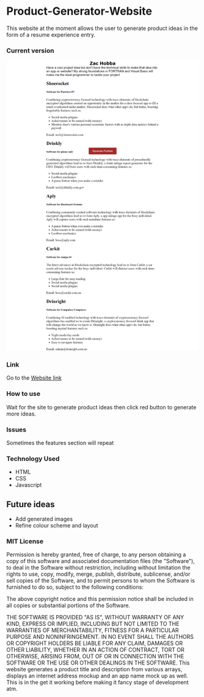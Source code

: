 # Product-Generator-Website
This website at the moment allows the user to generate product ideas in the form of a resume experience entry.

### Current version
![portfolio screenshot](./images/screenshot.png)

### Link
Go to the [Website link](https://hobbaz.github.io/Product-Generator-Website/)

### How to use
Wait for the site to generate product ideas then click red button to generate more ideas.

### Issues
Sometimes the features section will repeat

### Technology Used
- HTML
- CSS
- Javascript

## Future ideas
- Add generated images
- Refine colour scheme and layout

### MIT License
Permission is hereby granted, free of charge, to any person obtaining a copy of this software and associated documentation files (the "Software"), to deal in the Software without restriction, including without limitation the rights to use, copy, modify, merge, publish, distribute, sublicense, and/or sell copies of the Software, and to permit persons to whom the Software is furnished to do so, subject to the following conditions:

The above copyright notice and this permission notice shall be included in all copies or substantial portions of the Software.

THE SOFTWARE IS PROVIDED "AS IS", WITHOUT WARRANTY OF ANY KIND, EXPRESS OR IMPLIED, INCLUDING BUT NOT LIMITED TO THE WARRANTIES OF MERCHANTABILITY, FITNESS FOR A PARTICULAR PURPOSE AND NONINFRINGEMENT. IN NO EVENT SHALL THE AUTHORS OR COPYRIGHT HOLDERS BE LIABLE FOR ANY CLAIM, DAMAGES OR OTHER LIABILITY, WHETHER IN AN ACTION OF CONTRACT, TORT OR OTHERWISE, ARISING FROM, OUT OF OR IN CONNECTION WITH THE SOFTWARE OR THE USE OR OTHER DEALINGS IN THE SOFTWARE.
This website generates a product title and description from various arrays, displays an internet address mockup and an app name mock up as well. This is in the get it working before making it fancy stage of development atm.

